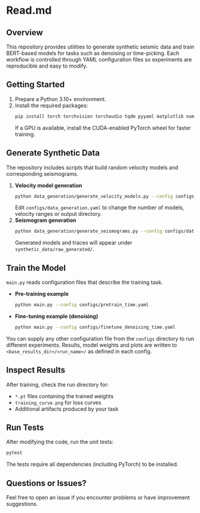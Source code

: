 # Read.md

## Overview
This repository provides utilities to generate synthetic seismic data and train BERT-based models for tasks such as denoising or time-picking. Each workflow is controlled through YAML configuration files so experiments are reproducible and easy to modify.

## Getting Started
1. Prepare a Python 3.10+ environment.
2. Install the required packages:
   ```bash
   pip install torch torchvision torchaudio tqdm pyyaml matplotlib numpy
   ```
   If a GPU is available, install the CUDA-enabled PyTorch wheel for faster training.

## Generate Synthetic Data
The repository includes scripts that build random velocity models and corresponding seismograms.
1. **Velocity model generation**
   ```bash
   python data_generation/generate_velocity_models.py --config configs/data_generation.yaml
   ```
   Edit `configs/data_generation.yaml` to change the number of models, velocity ranges or output directory.
2. **Seismogram generation**
   ```bash
   python data_generation/generate_seismograms.py --config configs/data_generation.yaml
   ```
   Generated models and traces will appear under `synthetic_data/raw_generated/`.

## Train the Model
`main.py` reads configuration files that describe the training task.
- **Pre-training example**
  ```bash
  python main.py --config configs/pretrain_time.yaml
  ```
- **Fine-tuning example (denoising)**
  ```bash
  python main.py --config configs/finetune_denoising_time.yaml
  ```
You can supply any other configuration file from the `configs` directory to run different experiments. Results, model weights and plots are written to `<base_results_dir>/<run_name>/` as defined in each config.

## Inspect Results
After training, check the run directory for:
- `*.pt` files containing the trained weights
- `training_curve.png` for loss curves
- Additional artifacts produced by your task

## Run Tests
After modifying the code, run the unit tests:
```bash
pytest
```
The tests require all dependencies (including PyTorch) to be installed.

## Questions or Issues?
Feel free to open an issue if you encounter problems or have improvement suggestions.
